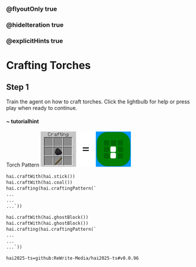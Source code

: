### @flyoutOnly true
### @hideIteration true
### @explicitHints true

# Crafting Torches

## Step 1
Train the agent on how to craft torches. Click the lightbulb for help or press play when ready to continue.

#### ~ tutorialhint 
Torch Pattern
![Torch](https://raw.githubusercontent.com/ReWrite-Media/makecode/master/blocks/hai2025/img/torch_crafting.png "Torch")

```ghost
hai.craftWith(hai.stick())
hai.craftWith(hai.coal())
hai.crafting(hai.craftingPattern(`
...
...
...`))
```

```template
hai.craftWith(hai.ghostBlock())
hai.craftWith(hai.ghostBlock())
hai.crafting(hai.craftingPattern(`
...
...
...`))
```

```package
hai2025-ts=github:ReWrite-Media/hai2025-ts#v0.0.96
```
